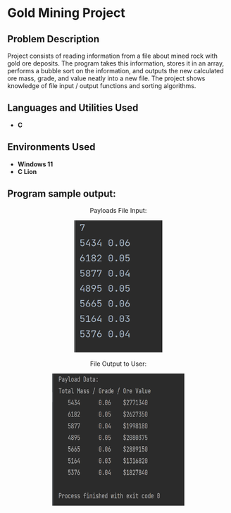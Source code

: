 <h1>Gold Mining Project</h1>

<h2>Problem Description</h2>
Project consists of reading information from a file about mined rock with gold ore deposits. The program takes this information, stores it in an array, performs a bubble sort on the information, and outputs the new calculated ore mass, grade, and value neatly into a new file. The project shows knowledge of file input / output functions and sorting algorithms.
<br />


<h2>Languages and Utilities Used</h2>

- <b>C</b> 

<h2>Environments Used </h2>

- <b>Windows 11</b>
- <b>C Lion</b>

<h2>Program sample output:</h2>

<p align="center">Payloads File Input:</p>
<p align="center">
  <img src="./photos/GoldInput.png" alt="Alt Text" width="200" height="300">
</p>

<p align="center">File Output to User:</p>
<p align="center">
  <img src="./photos/GoldOutput.png" alt="Alt Text" width="300" height="300">
</p>
